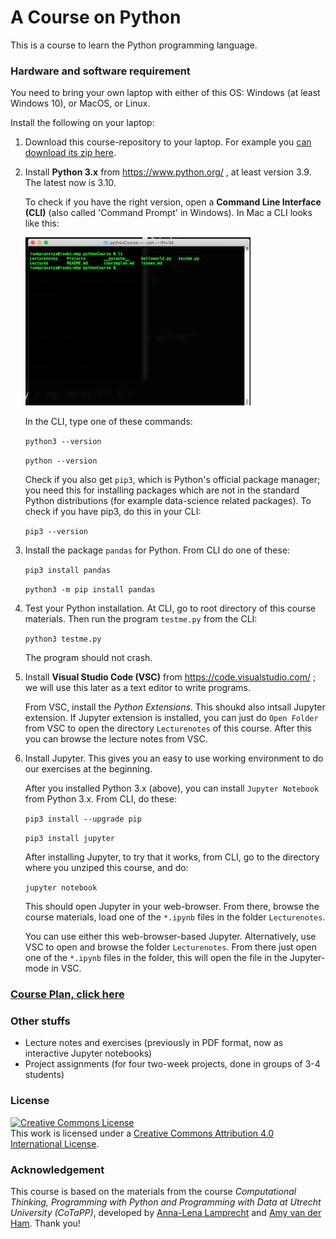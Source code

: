 # A Course on Python

This is a course to learn the Python programming language.

### Hardware and software requirement

You need to bring your own laptop with either of this OS: Windows (at least Windows 10), or MacOS, or Linux.

Install the following on your laptop:

1. Download this course-repository to your laptop. For example you [can download its zip here](https://github.com/wooshrow/course-python/archive/refs/heads/main.zip).

1. Install **Python 3.x** from https://www.python.org/ , at least version 3.9. The latest now is 3.10.

    To check if you have the right version, open a **Command Line Interface (CLI)** (also called 'Command Prompt' in Windows). In Mac a CLI looks like this:

    ![Command Line Interface (CLI) in Mac](./Lecturenotes/img/CLI.png) 
    
    
    In the CLI, type one of these commands:

    `python3 --version`

    `python --version`

    Check if you also get `pip3`, which is Python's official package manager; you need this for installing packages which are not in the standard Python distributions (for example data-science related packages). To check if you have pip3, do this in your CLI:

    `pip3 --version`

1. Install the package `pandas` for Python. From CLI do one of these:

     `pip3 install pandas`

     `python3 -m pip install pandas`

1. Test your Python installation. At CLI, go to root directory of this course materials. Then run the program `testme.py` from the CLI:

     `python3 testme.py`

    The program should not crash.     


1. Install **Visual Studio Code (VSC)** from https://code.visualstudio.com/ ; we will use this later as a text editor to write programs.

    From VSC, install the _Python Extensions_. This shoukd also intsall Jupyter extension. If Jupyter extension is installed, you can just do `Open Folder` from VSC to open the directory `Lecturenotes` of this course. After this you can browse the lecture notes from VSC.

1. Install Jupyter. This gives you an easy to use working environment to do our exercises at the beginning.

    After you installed Python 3.x (above), you can install `Jupyter Notebook` from Python 3.x. From CLI, do these:

      `pip3 install --upgrade pip`

      `pip3 install jupyter`

    After installing Jupyter, to try that it works, from CLI, go to the directory where you unziped this course, and do:

      `jupyter notebook`

    This should open Jupyter in your web-browser. From there, browse the course materials, load one of the `*.ipynb` files in the folder `Lecturenotes`.  

    You can use either this web-browser-based Jupyter. Alternatively, use VSC to open and browse the folder `Lecturenotes`. From there just open one of the `*.ipynb` files in the folder, this will open the file in the Jupyter-mode in VSC. 

### [Course Plan, click here](./courseplan.md)

### Other stuffs

* Lecture notes and exercises (previously in PDF format, now as interactive Jupyter notebooks)
* Project assignments (for four two-week projects, done in groups of 3-4 students)

### License
<a rel="license" href="http://creativecommons.org/licenses/by/4.0/"><img alt="Creative Commons License" style="border-width:0" src="https://i.creativecommons.org/l/by/4.0/88x31.png" /></a><br />This work is licensed under a <a rel="license" href="http://creativecommons.org/licenses/by/4.0/">Creative Commons Attribution 4.0 International License</a>.

### Acknowledgement

This course is based on the materials from the course _Computational Thinking, Programming with Python and Programming with Data at Utrecht University (CoTaPP)_, developed by [Anna-Lena Lamprecht](https://github.com/annalenalamprecht) and [Amy van der Ham](https://github.com/amyvdham). Thank you!
